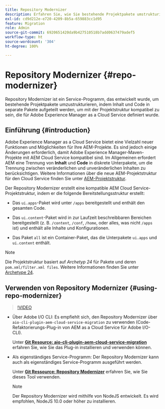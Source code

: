 ```yaml
---
title: Repository Modernizer
description: Erfahren Sie, wie Sie bestehende Projektpakete umstrukturieren und mit der für Adobe Experience Manager as a Cloud Service definierten Projektstruktur kompatibel machen.
exl-id: cd9d212e-e720-4209-8b5a-659883cc1d95
feature: Migration
role: Admin
source-git-commit: 6920651420da9b427510518b7add0637479adef5
workflow-type: ht
source-wordcount: '304'
ht-degree: 100%

---
```


# Repository Modernizer {#repo-modernizer}

Repository Modernizer ist ein Service-Programm, das entwickelt wurde, um bestehende Projektpakete umzustrukturieren, indem Inhalt und Code in separate Pakete aufgeteilt werden, um mit der Projektstruktur kompatibel zu sein, die für Adobe Experience Manager as a Cloud Service definiert wurde.

## Einführung {#introduction}

Adobe Experience Manager as a Cloud Service bietet eine Vielzahl neuer Funktionen und Möglichkeiten für Ihre AEM-Projekte. Es sind jedoch einige Änderungen erforderlich, damit Adobe Experience Manager-Maven-Projekte mit AEM Cloud Service kompatibel sind. Im Allgemeinen erfordert AEM eine Trennung von **Inhalt** und **Code** in diskrete Unterpakete, um die Trennung zwischen veränderlichen und unveränderlichen Inhalten zu berücksichtigen. Weitere Informationen über die neue AEM-Projektstruktur für den Cloud Service finden Sie unter [AEM-Projektstruktur](https://experienceleague.adobe.com/docs/experience-manager-cloud-service/content/implementing/developing/aem-project-content-package-structure.html?lang=de).

Der Repository Modernizer erstellt eine kompatible AEM Cloud Service-Projektstruktur, indem er die folgende Bereitstellungsstruktur erstellt:

* Das `ui.apps`-Paket wird unter `/apps` bereitgestellt und enthält den gesamten Code.

* Das `ui.content`-Paket wird in zur Laufzeit beschreibbaren Bereichen bereitgestellt (z. B. `/content`, `/conf`, `/home`, oder alles, was nicht `/apps` ist) und enthält alle Inhalte und Konfigurationen.

* Das Paket `all` ist ein Container-Paket, das die Unterpakete `ui.apps` und `ui.content` enthält.

>[!NOTE]
>
>Die Projektstruktur basiert auf *Archetyp 24* für Pakete und deren `pom.xml/filter.xml files`. Weitere Informationen finden Sie unter [Archetype 24](https://github.com/adobe/aem-project-archetype).

## Verwenden von Repository Modernizer {#using-repo-modernizer}

>[!VIDEO](https://video.tv.adobe.com/v/333057/?quality=12&learn=on)

* Über Adobe I/O CLI: Es empfiehlt sich, den Repository Modernizer über `aio-cli-plugin-aem-cloud-service-migration` zu verwenden (Code-Refaktorierungs-Plug-in von AEM as a Cloud Service für Adobe I/O-CLI).

  Unter **[Git Resource: aio-cli-plugin-aem-cloud-service-migration](https://github.com/adobe/aio-cli-plugin-aem-cloud-service-migration#introduction)** erfahren Sie, wie Sie das Plug-in installieren und verwenden können.

* Als eigenständiges Service-Programm: Der Repository Modernizer kann auch als eigenständiges Service-Programm ausgeführt werden.

  Unter **[Git Ressource: Repository Modernizer](https://github.com/adobe/aem-cloud-service-source-migration/tree/master/packages/repository-modernizer)** erfahren Sie, wie Sie dieses Tool verwenden.

  >[!NOTE]
  >
  >Der Repository Modernizer wird mithilfe von NodeJS entwickelt. Es wird empfohlen, NodeJS 10.0 oder höher zu installieren.
